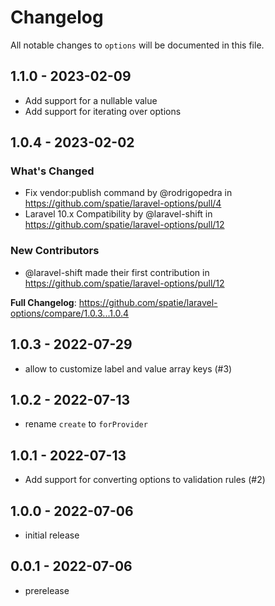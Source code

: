 # Changelog

All notable changes to `options` will be documented in this file.

## 1.1.0 - 2023-02-09

- Add support for a nullable value
- Add support for iterating over options

## 1.0.4 - 2023-02-02

### What's Changed

- Fix vendor:publish command by @rodrigopedra in https://github.com/spatie/laravel-options/pull/4
- Laravel 10.x Compatibility by @laravel-shift in https://github.com/spatie/laravel-options/pull/12

### New Contributors

- @laravel-shift made their first contribution in https://github.com/spatie/laravel-options/pull/12

**Full Changelog**: https://github.com/spatie/laravel-options/compare/1.0.3...1.0.4

## 1.0.3 - 2022-07-29

- allow to customize label and value array keys (#3)

## 1.0.2 - 2022-07-13

- rename `create` to `forProvider`

## 1.0.1 - 2022-07-13

- Add support for converting options to validation rules (#2)

## 1.0.0 - 2022-07-06

- initial release

## 0.0.1 - 2022-07-06

- prerelease
